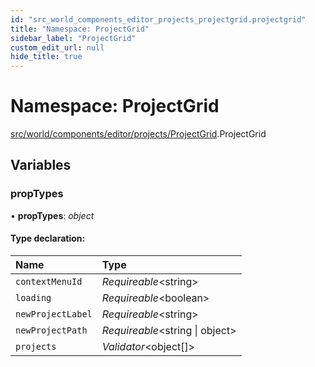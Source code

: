 ```yaml
---
id: "src_world_components_editor_projects_projectgrid.projectgrid"
title: "Namespace: ProjectGrid"
sidebar_label: "ProjectGrid"
custom_edit_url: null
hide_title: true
---
```


# Namespace: ProjectGrid

[src/world/components/editor/projects/ProjectGrid](src_world_components_editor_projects_projectgrid.md).ProjectGrid

## Variables

### propTypes

• **propTypes**: *object*

#### Type declaration:

| Name | Type |
| :------ | :------ |
| `contextMenuId` | *Requireable*<string\> |
| `loading` | *Requireable*<boolean\> |
| `newProjectLabel` | *Requireable*<string\> |
| `newProjectPath` | *Requireable*<string \| object\> |
| `projects` | *Validator*<object[]\> |
